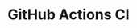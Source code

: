 # GitHub Actions CI



























































































































































































































































































































































































































































































































































































































































































































































































































































































































































































































































































































































































































































































































































































































































































































































































































































































































































































































































































































































































































































































































































































